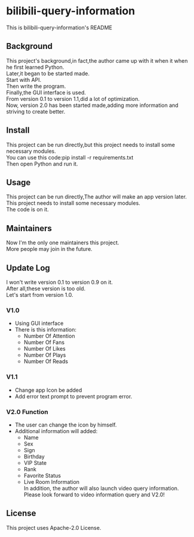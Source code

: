 # bilibili-query-information
This is bilibili-query-information's README
## Background
This project's background,in fact,the author came up with it when it when he first learned Python.  
Later,it began to be started made.  
Start with API.  
Then write the program.  
Finally,the GUI interface is used.  
From version 0.1 to version 1.1,did a lot of optimization.  
Now, version 2.0 has been started made,adding more information and striving to create better.
## Install
This project can be run directly,but this project needs to install some necessary modules.  
You can use this code:pip install -r requirements.txt  
Then open Python and run it.
## Usage
This project can be run directly,The author will make an app version later.  
This project needs to install some necessary modules.  
The code is on it.
## Maintainers
Now I'm the only one maintainers this project.  
More people may join in the future.
## Update Log
I won't write version 0.1 to version 0.9 on it.  
After all,these version is too old.  
Let's start from version 1.0.
### V1.0
* Using GUI interface
* There is this information:
    * Number Of Attention
    * Number Of Fans
    * Number Of Likes
    * Number Of Plays
    * Number Of Reads
### V1.1
* Change app Icon be added
* Add error text prompt to prevent program error.
### V2.0 Function
* The user can change the icon by himself.
* Additional information will added:
    * Name
    * Sex
    * Sign
    * Birthday
    * VIP State
    * Rank
    * Favorite Status
    * Live Room Information  
In addition, the author will also launch video query information.  
Please look forward to video information query and V2.0!
## License
This project uses Apache-2.0 License.
